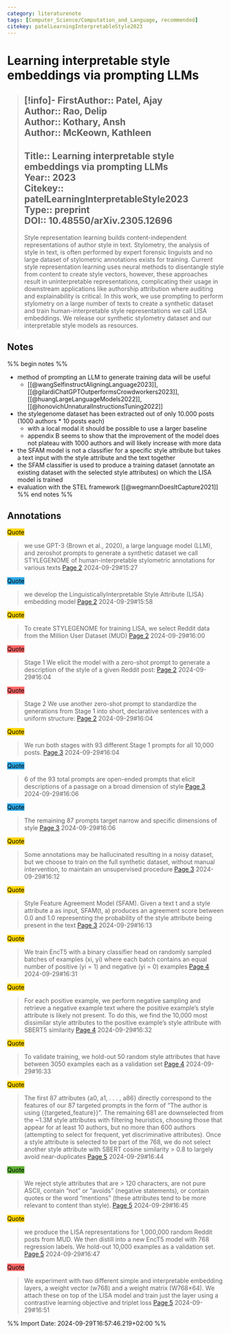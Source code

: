 ```yaml
---
category: literaturenote
tags: [Computer_Science/Computation_and_Language, recommended]
citekey: patelLearningInterpretableStyle2023
---
```

# Learning interpretable style embeddings via prompting LLMs

> [!info]-
> **FirstAuthor**:: Patel, Ajay  
> **Author**:: Rao, Delip  
> **Author**:: Kothary, Ansh  
> **Author**:: McKeown, Kathleen  
> ---    
> **Title**:: Learning interpretable style embeddings via prompting LLMs  
> **Year**:: 2023   
> **Citekey**:: patelLearningInterpretableStyle2023  
> **Type**:: preprint  
> **DOI**:: 10.48550/arXiv.2305.12696
> ---
> Style representation learning builds content-independent representations of author style in text. Stylometry, the analysis of style in text, is often performed by expert forensic linguists and no large dataset of stylometric annotations exists for training. Current style representation learning uses neural methods to disentangle style from content to create style vectors, however, these approaches result in uninterpretable representations, complicating their usage in downstream applications like authorship attribution where auditing and explainability is critical. In this work, we use prompting to perform stylometry on a large number of texts to create a synthetic dataset and train human-interpretable style representations we call LISA embeddings. We release our synthetic stylometry dataset and our interpretable style models as resources.

## Notes
%% begin notes %%
- method of prompting an LLM to generate training data will be useful
	- [[@wangSelfinstructAligningLanguage2023]], [[@gilardiChatGPTOutperformsCrowdworkers2023]], [[@huangLargeLanguageModels2022]], [[@honovichUnnaturalInstructionsTuning2022]]
- the stylegenome dataset has been extracted out of only 10.000 posts (1000 authors * 10 posts each)
	- with a local modal it should be possible to use a larger baseline
	- appendix B seems to show that the improvement of the model does not plateau with 1000 authors and will likely increase with more data
- the SFAM model is not a classifier for a specific style attribute but takes a text input with the style attribute and the text together
- the SFAM classifier is used to produce a training dataset (annotate an existing dataset with the selected style attributes) on which the LISA model is trained
- evaluation with the STEL framework [[@wegmannDoesItCapture2021]]
%% end notes %%

## Annotations
<mark style="background-color: #ffd400">Quote</mark>
> we use GPT-3 (Brown et al., 2020), a large language model (LLM), and zeroshot prompts to generate a synthetic dataset we call STYLEGENOME of human-interpretable stylometric annotations for various texts
> [Page 2](zotero://open-pdf/library/items/CIUFXHT9?page=2) 2024-09-29#15:27

<mark style="background-color: #2ea8e5">Quote</mark>
> we develop the LinguisticallyInterpretable Style Attribute (LISA) embedding model
> [Page 2](zotero://open-pdf/library/items/CIUFXHT9?page=2) 2024-09-29#15:58

<mark style="background-color: #ffd400">Quote</mark>
> To create STYLEGENOME for training LISA, we select Reddit data from the Million User Dataset (MUD)
> [Page 2](zotero://open-pdf/library/items/CIUFXHT9?page=2) 2024-09-29#16:00

<mark style="background-color: #ff6666">Quote</mark>
> Stage 1 We elicit the model with a zero-shot prompt to generate a description of the style of a given Reddit post:
> [Page 2](zotero://open-pdf/library/items/CIUFXHT9?page=2) 2024-09-29#16:04

<mark style="background-color: #ff6666">Quote</mark>
> Stage 2 We use another zero-shot prompt to standardize the generations from Stage 1 into short, declarative sentences with a uniform structure:
> [Page 2](zotero://open-pdf/library/items/CIUFXHT9?page=2) 2024-09-29#16:04

<mark style="background-color: #ffd400">Quote</mark>
> We run both stages with 93 different Stage 1 prompts for all 10,000 posts.
> [Page 3](zotero://open-pdf/library/items/CIUFXHT9?page=3) 2024-09-29#16:04

<mark style="background-color: #2ea8e5">Quote</mark>
> 6 of the 93 total prompts are open-ended prompts that elicit descriptions of a passage on a broad dimension of style
> [Page 3](zotero://open-pdf/library/items/CIUFXHT9?page=3) 2024-09-29#16:06

<mark style="background-color: #2ea8e5">Quote</mark>
> The remaining 87 prompts target narrow and specific dimensions of style
> [Page 3](zotero://open-pdf/library/items/CIUFXHT9?page=3) 2024-09-29#16:06

<mark style="background-color: #ffd400">Quote</mark>
> Some annotations may be hallucinated resulting in a noisy dataset, but we choose to train on the full synthetic dataset, without manual intervention, to maintain an unsupervised procedure
> [Page 3](zotero://open-pdf/library/items/CIUFXHT9?page=3) 2024-09-29#16:12

<mark style="background-color: #ffd400">Quote</mark>
> Style Feature Agreement Model (SFAM). Given a text t and a style attribute a as input, SFAM(t, a) produces an agreement score between 0.0 and 1.0 representing the probability of the style attribute being present in the text
> [Page 3](zotero://open-pdf/library/items/CIUFXHT9?page=3) 2024-09-29#16:13

<mark style="background-color: #ffd400">Quote</mark>
> We train EncT5 with a binary classifier head on randomly sampled batches of examples (xi, yi) where each batch contains an equal number of positive (yi = 1) and negative (yi = 0) examples
> [Page 4](zotero://open-pdf/library/items/CIUFXHT9?page=4) 2024-09-29#16:31

<mark style="background-color: #ffd400">Quote</mark>
> For each positive example, we perform negative sampling and retrieve a negative example text where the positive example’s style attribute is likely not present. To do this, we find the 10,000 most dissimilar style attributes to the positive example’s style attribute with SBERT5 similarity
> [Page 4](zotero://open-pdf/library/items/CIUFXHT9?page=4) 2024-09-29#16:32

<mark style="background-color: #ffd400">Quote</mark>
> To validate training, we hold-out 50 random style attributes that have between 3050 examples each as a validation set
> [Page 4](zotero://open-pdf/library/items/CIUFXHT9?page=4) 2024-09-29#16:33

<mark style="background-color: #ffd400">Quote</mark>
> The first 87 attributes {a0, a1, . . . , a86} directly correspond to the features of our 87 targeted prompts in the form of “The author is using  {{targeted_feature}}”. The remaining 681 are downselected from the ~1.3M style attributes with filtering heuristics, choosing those that appear for at least 10 authors, but no more than 600 authors (attempting to select for frequent, yet discriminative attributes). Once a style attribute is selected to be part of the 768, we do not select another style attribute with SBERT cosine similarity > 0.8 to largely avoid near-duplicates
> [Page 5](zotero://open-pdf/library/items/CIUFXHT9?page=5) 2024-09-29#16:44

<mark style="background-color: #5fb236">Quote</mark>
> We reject style attributes that are > 120 characters, are not pure ASCII, contain “not” or “avoids” (negative statements), or contain quotes or the word “mentions” (these attributes tend to be more relevant to content than style).
> [Page 5](zotero://open-pdf/library/items/CIUFXHT9?page=5) 2024-09-29#16:45

<mark style="background-color: #ffd400">Quote</mark>
> we produce the LISA representations for 1,000,000 random Reddit posts from MUD. We then distill into a new EncT5 model with 768 regression labels. We hold-out 10,000 examples as a validation set.
> [Page 5](zotero://open-pdf/library/items/CIUFXHT9?page=5) 2024-09-29#16:47

<mark style="background-color: #ff6666">Quote</mark>
> We experiment with two different simple and interpretable embedding layers, a weight vector (w768) and a weight matrix (W768×64). We attach these on top of the LISA model and train just the layer using a contrastive learning objective and triplet loss
> [Page 5](zotero://open-pdf/library/items/CIUFXHT9?page=5) 2024-09-29#16:51




%% Import Date: 2024-09-29T16:57:46.219+02:00 %%

